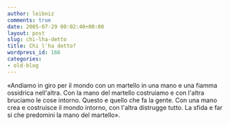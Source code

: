 ```yaml
---
author: leibniz
comments: true
date: 2005-07-29 00:02:40+00:00
layout: post
slug: chi-lha-detto
title: Chi l'ha detto?
wordpress_id: 166
categories:
- old-blog
---
```


«Andiamo in giro per il mondo con un martello in
una mano e una fiamma ossidrica nell'altra. Con la mano del martello costruiamo
e con l'altra bruciamo le cose intorno. Questo e quello che fa la gente.
Con una mano crea e costruisce il mondo intorno, con l'altra distrugge tutto.
La sfida e far si che predomini la mano del martello».
